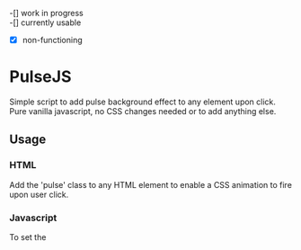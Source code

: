 -[] work in progress  
-[] currently usable  
-[x] non-functioning  

# PulseJS
Simple script to add pulse background effect to any element upon click.  
Pure vanilla javascript, no CSS changes needed or to add anything else. 

## Usage
### HTML
Add the 'pulse' class to any HTML element to enable a CSS animation to fire upon user click. 
### Javascript
To set the 
